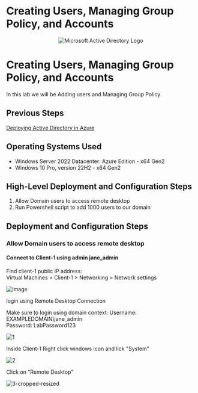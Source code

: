 # Creating Users, Managing Group Policy, and Accounts

<p align="center">
<img src="https://i.imgur.com/pU5A58S.png" alt="Microsoft Active Directory Logo"/>
</p>


<h1>Creating Users, Managing Group Policy, and Accounts</h1>
In this lab we will be Adding users and Managing Group Policy 

## Previous Steps

[Deploying Active Directory in Azure](https://github.com/RobGaughan/Deploying-Active-Directory-in-Azure/)

<h2>Operating Systems Used </h2>

- Windows Server 2022 Datacenter: Azure Edition - x64 Gen2  
- Windows 10 Pro, version 22H2 - x64 Gen2  

<h2>High-Level Deployment and Configuration Steps</h2>

1. Allow Domain users to access remote desktop
2. Run Powershell script to add 1000 users to our domain

<h2>Deployment and Configuration Steps</h2>

### Allow Domain users to access remote desktop
#### Connect to Client-1 using admin jane_admin

Find client-1 public IP address:  
Virtual Machines > Client-1 > Networking > Network settings 

![image](https://github.com/user-attachments/assets/35965722-d05f-4c90-be6c-a737d71cd161)


login using Remote Desktop Connection 

Make sure to login using domain context:
Username: EXAMPLEDOMAIN\jane_admin  
Password: LabPassword123

![1](https://github.com/user-attachments/assets/9c63688e-c4d1-4e88-8a89-51f1cc083a79)


Inside Client-1 Right click windows icon and lick "System"

![2](https://github.com/user-attachments/assets/aefe1fff-8043-477f-b5aa-df8eb360dd01)

Click on "Remote Desktop"

![3-cropped-resized](https://github.com/user-attachments/assets/656515c0-3079-4c75-a0b0-037804794971)



